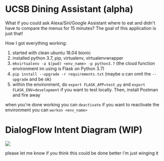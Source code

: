 # UCSB Dining Assistant (alpha)
What if you could ask Alexa/Siri/Google Assistant where to eat and didn't have to compare the menus for 15 minutes? The goal of this application is just that!

How I got everything working:
1. started with clean ubuntu 18.04 bionic
2. installed python 3.7, pip, virtualenv, virtualenvwrapper
3. ```mkvirtualenv -a $(pwd) <env_name> -p python3.7``` (the cloud function environment im using is Flask on Python 3.7)
4. ```pip install --upgrade -r requirements.txt``` (maybe u can omit the ```--upgrade``` and be ok)
5. within the environment, do ```export FLASK_APP=test.py``` and ```export FLASK_ENV=development``` if you want to test locally. Then, install Postman and fire away

when you're done working you can ```deactivate```
if you want to reactivate the environment you can ```workon <env_name>```

# DialogFlow Intent Diagram (WIP)
![](https://docs.google.com/drawings/d/e/2PACX-1vTviOrDJjXIpIJMNTu0EwzUuZTDcktKyzeMU3uwPekKSnpcMCXgnUmxq3ATpGJOW6YO0jJC3eMRWIah/pub?w=1440&h=1080)

please let me know if you think this could be done better i'm just winging it
